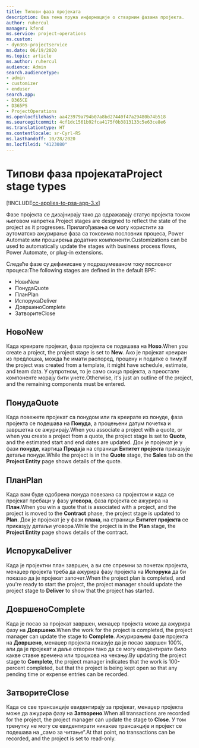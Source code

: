 ```yaml
---
title: Типови фаза пројеката
description: Ова тема пружа информације о стварним фазама пројекта.
author: ruhercul
manager: kfend
ms.service: project-operations
ms.custom:
- dyn365-projectservice
ms.date: 06/19/2020
ms.topic: article
ms.author: ruhercul
audience: Admin
search.audienceType:
- admin
- customizer
- enduser
search.app:
- D365CE
- D365PS
- ProjectOperations
ms.openlocfilehash: aa423979a794b07a8bd27440f47a29480b74b518
ms.sourcegitcommit: 4cf1dc1561b92fca4175f0b3813133c5e63ce8e6
ms.translationtype: HT
ms.contentlocale: sr-Cyrl-RS
ms.lasthandoff: 10/28/2020
ms.locfileid: "4123080"
---
```

# <a name="project-stage-types"></a><span data-ttu-id="85f7e-103">Типови фаза пројеката</span><span class="sxs-lookup"><span data-stu-id="85f7e-103">Project stage types</span></span> 

[!INCLUDE[cc-applies-to-psa-app-3.x](../includes/cc-applies-to-psa-app-3x.md)]

<span data-ttu-id="85f7e-104">Фазе пројекта се дизајнирају тако да одражавају статус пројекта током његовом напретка.</span><span class="sxs-lookup"><span data-stu-id="85f7e-104">Project stages are designed to reflect the state of the project as it progresses.</span></span> <span data-ttu-id="85f7e-105">Прилагођавања се могу користити за аутоматско ажурирање фаза са токовима пословних процеса, Power Automate или проширења додатних компоненти.</span><span class="sxs-lookup"><span data-stu-id="85f7e-105">Customizations can be used to automatically update the stages with business process flows, Power Automate, or plug-in extensions.</span></span>

<span data-ttu-id="85f7e-106">Следеће фазе су дефинисане у подразумеваном току пословног процеса:</span><span class="sxs-lookup"><span data-stu-id="85f7e-106">The following stages are defined in the default BPF:</span></span>

- <span data-ttu-id="85f7e-107">Нови</span><span class="sxs-lookup"><span data-stu-id="85f7e-107">New</span></span>
- <span data-ttu-id="85f7e-108">Понуда</span><span class="sxs-lookup"><span data-stu-id="85f7e-108">Quote</span></span>
- <span data-ttu-id="85f7e-109">План</span><span class="sxs-lookup"><span data-stu-id="85f7e-109">Plan</span></span>
- <span data-ttu-id="85f7e-110">Испорука</span><span class="sxs-lookup"><span data-stu-id="85f7e-110">Deliver</span></span>
- <span data-ttu-id="85f7e-111">Довршено</span><span class="sxs-lookup"><span data-stu-id="85f7e-111">Complete</span></span>
- <span data-ttu-id="85f7e-112">Затворите</span><span class="sxs-lookup"><span data-stu-id="85f7e-112">Close</span></span> 

## <a name="new"></a><span data-ttu-id="85f7e-113">Ново</span><span class="sxs-lookup"><span data-stu-id="85f7e-113">New</span></span>

<span data-ttu-id="85f7e-114">Када креирате пројекат, фаза пројекта се подешава на **Ново**.</span><span class="sxs-lookup"><span data-stu-id="85f7e-114">When you create a project, the project stage is set to **New**.</span></span> <span data-ttu-id="85f7e-115">Ако је пројекат креиран из предлошка, можда ће имати распоред, процену и податке о тиму.</span><span class="sxs-lookup"><span data-stu-id="85f7e-115">If the project was created from a template, it might have schedule, estimate, and team data.</span></span> <span data-ttu-id="85f7e-116">У супротном, то је само скица пројекта, а преостале компоненте морају бити унете.</span><span class="sxs-lookup"><span data-stu-id="85f7e-116">Otherwise, it's just an outline of the project, and the remaining components must be entered.</span></span>

## <a name="quote"></a><span data-ttu-id="85f7e-117">Понуда</span><span class="sxs-lookup"><span data-stu-id="85f7e-117">Quote</span></span>

<span data-ttu-id="85f7e-118">Када повежете пројекат са понудом или га креирате из понуде, фаза пројекта се подешава на **Понуда**, а процењени датум почетка и завршетка се ажурирају.</span><span class="sxs-lookup"><span data-stu-id="85f7e-118">When you associate a project with a quote, or when you create a project from a quote, the project stage is set to **Quote**, and the estimated start and end dates are updated.</span></span> <span data-ttu-id="85f7e-119">Док је пројекат је у фази **понуде**, картица **Продаја** на страници **Ентитет пројекта** приказује детаље понуде.</span><span class="sxs-lookup"><span data-stu-id="85f7e-119">While the project is in the **Quote** stage, the **Sales** tab on the **Project Entity** page shows details of the quote.</span></span>

## <a name="plan"></a><span data-ttu-id="85f7e-120">План</span><span class="sxs-lookup"><span data-stu-id="85f7e-120">Plan</span></span>

<span data-ttu-id="85f7e-121">Када вам буде одобрена понуда повезана са пројектом и када се пројекат пребаци у фазу **уговора**, фаза пројекта се ажурира на **План**.</span><span class="sxs-lookup"><span data-stu-id="85f7e-121">When you win a quote that is associated with a project, and the project is moved to the **Contract** phase, the project stage is updated to **Plan**.</span></span> <span data-ttu-id="85f7e-122">Док је пројекат је у фази **плана**, на страници **Ентитет пројекта** се приказују детаљи уговора.</span><span class="sxs-lookup"><span data-stu-id="85f7e-122">While the project is in the **Plan** stage, the **Project Entity** page shows details of the contract.</span></span>

## <a name="deliver"></a><span data-ttu-id="85f7e-123">Испорука</span><span class="sxs-lookup"><span data-stu-id="85f7e-123">Deliver</span></span>

<span data-ttu-id="85f7e-124">Када је пројектни план завршен, а ви сте спремни за почетак пројекта, менаџер пројекта треба да ажурира фазу пројекта на **Испорука** да би показао да је пројекат започет.</span><span class="sxs-lookup"><span data-stu-id="85f7e-124">When the project plan is completed, and you're ready to start the project, the project manager should update the project stage to **Deliver** to show that the project has started.</span></span>

## <a name="complete"></a><span data-ttu-id="85f7e-125">Довршено</span><span class="sxs-lookup"><span data-stu-id="85f7e-125">Complete</span></span> 

<span data-ttu-id="85f7e-126">Када је посао за пројекат завршен, менаџер пројекта може да ажурира фазу на **Довршено**.</span><span class="sxs-lookup"><span data-stu-id="85f7e-126">When the work for the project is completed, the project manager can update the stage to **Complete**.</span></span> <span data-ttu-id="85f7e-127">Ажурирањем фазе пројекта на **Довршено**, менаџер пројекта показује да је посао завршен 100%, али да је пројекат и даље отворен тако да се могу евидентирати било какве ставке времена или трошкова на чекању.</span><span class="sxs-lookup"><span data-stu-id="85f7e-127">By updating the project stage to **Complete**, the project manager indicates that the work is 100-percent completed, but that the project is being kept open so that any pending time or expense entries can be recorded.</span></span>

## <a name="close"></a><span data-ttu-id="85f7e-128">Затворите</span><span class="sxs-lookup"><span data-stu-id="85f7e-128">Close</span></span>

<span data-ttu-id="85f7e-129">Када се све трансакције евидентирају за пројекат, менаџер пројекта може да ажурира фазу на **Затворено**.</span><span class="sxs-lookup"><span data-stu-id="85f7e-129">When all transactions are recorded for the project, the project manager can update the stage to **Close**.</span></span> <span data-ttu-id="85f7e-130">У том тренутку не могу се евидентирати никакве трансакције и пројект се подешава на „само за читање“.</span><span class="sxs-lookup"><span data-stu-id="85f7e-130">At that point, no transactions can be recorded, and the project is set to read-only.</span></span>
